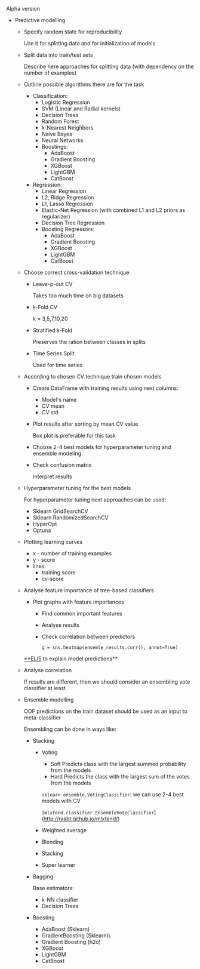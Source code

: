 Alpha version

- Predictive modelling
    - Specify random state for reproducibility
        
        Use it for splitting data and for initialization of models
        
    - Split data into train/test sets
        
        Describe here approaches for splitting data (with dependency on the number of examples)
        
    - Outline possible algorithms there are for the task
        - Classification:
            - Logistic Regression
            - SVM (Linear and Radial kernels)
            - Decision Trees
            - Random Forest
            - k-Nearest Neighbors
            - Naive Bayes
            - Neural Networks
            - Boostings:
                - AdaBoost
                - Gradient Boosting
                - XGBoost
                - LightGBM
                - CatBoost
        - Regression:
            - Linear Regression
            - L2, Ridge Regression
            - L1, Lasso Regression
            - Elastic-Net Regression (with combined L1 and L2 priors as regularizer)
            - Decision Tree Regression
            - Boosting Regressors:
                - AdaBoost
                - Gradient Boosting
                - XGBoost
                - LightGBM
                - CatBoost
    - Choose correct cross-validation technique
        - Leave-p-out CV
            
            Takes too much time on big datasets
            
        - k-Fold CV
            
            k = 3,5,7,10,20
            
        - Stratified k-Fold
            
            Preserves the ration between classes in splits
            
        - Time Series Split
            
            Used for time series
            
    - According to chosen CV technique train chosen models
        - Create DataFrame with training results using next columns:
            - Model's name
            - CV mean
            - CV std
        - Plot results after sorting by mean CV value
            
            Box plot is preferable for this task
            
        - Choose 2-4 best models for hyperparameter tuning and ensemble modeling
        - Check confusion matrix
            
            Interpret results
            
    - Hyperparameter tuning for the best models
        
        For hyperparameter tuning next approaches can be used:
        
        - Sklearn GridSearchCV
        - Sklearn RandomizedSearchCV
        - HyperOpt
        - Optuna
    - Plotting learning curves
        - x - number of training examples
        - y - score
        - lines:
            - training score
            - cv-score
    - Analyse feature importance of tree-based classifiers
        - Plot graphs with feature importances
            - Find common important features
            - Analyse results
            - Check correlation between predictors
                
                `g = sns.heatmap(ensemle_results.corr(), annot=True)`
                
        
        [**ELI5](https://github.com/TeamHG-Memex/eli5) to explain model predictions**
        
    - Analyse correlation
        
        If results are different, then we should consider an ensembling vote classifier at least
        
    - Ensemble modelling
        
        OOF predictions on the train dataset should be used as an input to meta-classifier
        
        Ensembling can be done in ways like:
        
        - Stacking
            - Voting
                - Soft
                Predicts class with the largest summed probability from the models
                - Hard
                Predicts the class with the largest sum of the votes from the models
                
                `sklearn.ensemble.VotingClassifier`: we can use 2-4 best models with CV
                
                `[mlxtend.classifier.EnsembleVoteClassifier`](http://rasbt.github.io/mlxtend/) 
                
            - Weighted average
            - Blending
            - Stacking
            - Super learner
        - Bagging
            
            Base estimators:
            
            - k-NN classifier
            - Decision Trees
        - Boosting
            - AdaBoost (Sklearn)
            - GradientBoosting (Sklearn)\
            - Gradient Boosting (h2o)
            - XGBoost
            - LightGBM
            - CatBoost